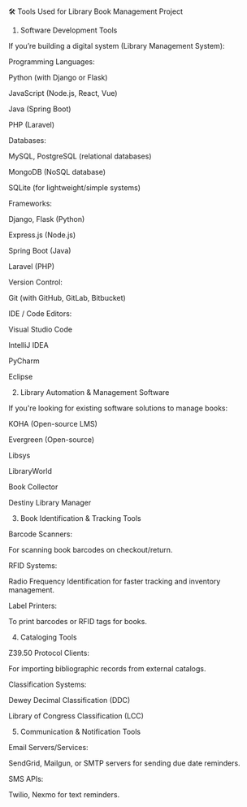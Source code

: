 🛠 Tools Used for Library Book Management Project
1. Software Development Tools

If you’re building a digital system (Library Management System):

Programming Languages:

Python (with Django or Flask)

JavaScript (Node.js, React, Vue)

Java (Spring Boot)

PHP (Laravel)

Databases:

MySQL, PostgreSQL (relational databases)

MongoDB (NoSQL database)

SQLite (for lightweight/simple systems)

Frameworks:

Django, Flask (Python)

Express.js (Node.js)

Spring Boot (Java)

Laravel (PHP)

Version Control:

Git (with GitHub, GitLab, Bitbucket)

IDE / Code Editors:

Visual Studio Code

IntelliJ IDEA

PyCharm

Eclipse

2. Library Automation & Management Software

If you're looking for existing software solutions to manage books:

KOHA (Open-source LMS)

Evergreen (Open-source)

Libsys

LibraryWorld

Book Collector

Destiny Library Manager

3. Book Identification & Tracking Tools

Barcode Scanners:

For scanning book barcodes on checkout/return.

RFID Systems:

Radio Frequency Identification for faster tracking and inventory management.

Label Printers:

To print barcodes or RFID tags for books.

4. Cataloging Tools

Z39.50 Protocol Clients:

For importing bibliographic records from external catalogs.

Classification Systems:

Dewey Decimal Classification (DDC)

Library of Congress Classification (LCC)

5. Communication & Notification Tools

Email Servers/Services:

SendGrid, Mailgun, or SMTP servers for sending due date reminders.

SMS APIs:

Twilio, Nexmo for text reminders.
